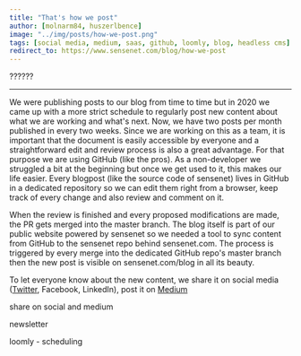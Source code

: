 ```yaml
---
title: "That's how we post"
author: [molnarm84, huszerlbence]
image: "../img/posts/how-we-post.png"
tags: [social media, medium, saas, github, loomly, blog, headless cms]
redirect_to: https://www.sensenet.com/blog/how-we-post
---
```


??????

---

We were publishing posts to our blog from time to time but in 2020 we came up with a more strict schedule to regularly post new content about what we are working and what's next.
Now, we have two posts per month published in every two weeks. Since we are working on this as a team, it is important that the document is easily accessible by everyone and a straightforward edit and review process is also a great advantage.
For that purpose we are using GitHub (like the pros). As a non-developer we struggled a bit at the beginning but once we get used to it, this makes our life easier. Every blogpost (like the source code of sensenet) lives in GitHub in a dedicated repository so we can edit them right from a browser, keep track of every change and also review and comment on it.

When the review is finished and every proposed modifications are made, the PR gets merged into the master branch. The blog itself is part of our public website powered by sensenet so we needed a tool to sync content from GitHub to the sensenet repo behind sensenet.com.
The process is triggered by every merge into the dedicated GitHub repo's master branch then the new post is visible on sensenet.com/blog in all its beauty.

To let everyone know about the new content, we share it on social media ([Twitter](https://twitter.com/sensenet), Facebook, LinkedIn), post it on [Medium](https://medium.com/sensenet)

share on social and medium

newsletter

loomly - scheduling


